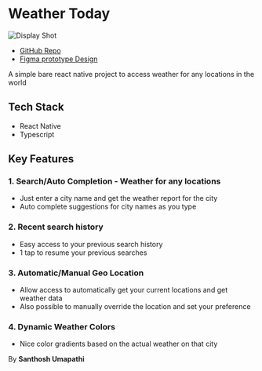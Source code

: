 # Weather Today

![Display Shot](./assets//screenshots/App%20Screenshots/)

- [GitHub Repo](https://github.com/Santhosh-Umapathi/Weather-Today)
- [Figma prototype Design](https://www.figma.com/design/ab5lCYVJog2i6Gts5sWEht/Weather-Today?node-id=0-1&t=utth5dsjSRQhPMpH-1)

A simple bare react native project to access weather for any locations in the world

## Tech Stack

- React Native
- Typescript

## Key Features

### 1. Search/Auto Completion - Weather for any locations

- Just enter a city name and get the weather report for the city
- Auto complete suggestions for city names as you type

### 2. Recent search history

- Easy access to your previous search history
- 1 tap to resume your previous searches

### 3. Automatic/Manual Geo Location

- Allow access to automatically get your current locations and get weather data
- Also possible to manually override the location and set your preference

### 4. Dynamic Weather Colors

- Nice color gradients based on the actual weather on that city

By
**Santhosh Umapathi**
